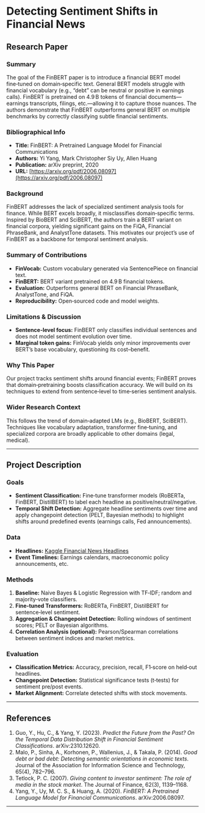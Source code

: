 # Detecting Sentiment Shifts in Financial News


## Research Paper

### Summary  
The goal of the FinBERT paper is to introduce a financial BERT model fine‑tuned on domain‑specific text. General BERT models struggle with financial vocabulary (e.g., “debt” can be neutral or positive in earnings calls). FinBERT is pretrained on 4.9 B tokens of financial documents—earnings transcripts, filings, etc.—allowing it to capture those nuances. The authors demonstrate that FinBERT outperforms general BERT on multiple benchmarks by correctly classifying subtle financial sentiments.

### Bibliographical Info
- **Title:** FinBERT: A Pretrained Language Model for Financial Communications  
- **Authors:** Yi Yang, Mark Christopher Siy Uy, Allen Huang  
- **Publication:** arXiv preprint, 2020  
- **URL:** [https://arxiv.org/pdf/2006.08097](https://arxiv.org/pdf/2006.08097)  

### Background  
FinBERT addresses the lack of specialized sentiment analysis tools for finance. While BERT excels broadly, it misclassifies domain‑specific terms. Inspired by BioBERT and SciBERT, the authors train a BERT variant on financial corpora, yielding significant gains on the FiQA, Financial PhraseBank, and AnalystTone datasets. This motivates our project’s use of FinBERT as a backbone for temporal sentiment analysis.

### Summary of Contributions
- **FinVocab:** Custom vocabulary generated via SentencePiece on financial text.  
- **FinBERT:** BERT variant pretrained on 4.9 B financial tokens.  
- **Evaluation:** Outperforms general BERT on Financial PhraseBank, AnalystTone, and FiQA.  
- **Reproducibility:** Open‑sourced code and model weights.

### Limitations & Discussion  
- **Sentence-level focus:** FinBERT only classifies individual sentences and does not model sentiment evolution over time.  
- **Marginal token gains:** FinVocab yields only minor improvements over BERT’s base vocabulary, questioning its cost–benefit.

### Why This Paper  
Our project tracks sentiment shifts around financial events; FinBERT proves that domain‑pretraining boosts classification accuracy. We will build on its techniques to extend from sentence‑level to time‑series sentiment analysis.

### Wider Research Context  
This follows the trend of domain‑adapted LMs (e.g., BioBERT, SciBERT). Techniques like vocabulary adaptation, transformer fine‑tuning, and specialized corpora are broadly applicable to other domains (legal, medical).

---

## Project Description

### Goals  
- **Sentiment Classification:** Fine‑tune transformer models (RoBERTa, FinBERT, DistilBERT) to label each headline as positive/neutral/negative.  
- **Temporal Shift Detection:** Aggregate headline sentiments over time and apply changepoint detection (PELT, Bayesian methods) to highlight shifts around predefined events (earnings calls, Fed announcements).

### Data  
- **Headlines:** [Kaggle Financial News Headlines](https://www.kaggle.com/datasets/notlucasp/financial-news-headlines)  
- **Event Timelines:** Earnings calendars, macroeconomic policy announcements, etc.

### Methods  
1. **Baseline:** Naive Bayes & Logistic Regression with TF‑IDF; random and majority‑vote classifiers.  
2. **Fine‑tuned Transformers:** RoBERTa, FinBERT, DistilBERT for sentence‑level sentiment.  
3. **Aggregation & Changepoint Detection:** Rolling windows of sentiment scores; PELT or Bayesian algorithms.  
4. **Correlation Analysis (optional):** Pearson/Spearman correlations between sentiment indices and market metrics.

### Evaluation  
- **Classification Metrics:** Accuracy, precision, recall, F1‑score on held‑out headlines.  
- **Changepoint Detection:** Statistical significance tests (t‑tests) for sentiment pre/post events.  
- **Market Alignment:** Correlate detected shifts with stock movements.

---

## References

1. Guo, Y., Hu, C., & Yang, Y. (2023). *Predict the Future from the Past? On the Temporal Data Distribution Shift in Financial Sentiment Classifications*. arXiv:2310.12620.  
2. Malo, P., Sinha, A., Korhonen, P., Wallenius, J., & Takala, P. (2014). *Good debt or bad debt: Detecting semantic orientations in economic texts*. Journal of the Association for Information Science and Technology, 65(4), 782–796.  
3. Tetlock, P. C. (2007). *Giving content to investor sentiment: The role of media in the stock market*. The Journal of Finance, 62(3), 1139–1168.  
4. Yang, Y., Uy, M. C. S., & Huang, A. (2020). *FinBERT: A Pretrained Language Model for Financial Communications*. arXiv:2006.08097.

---
